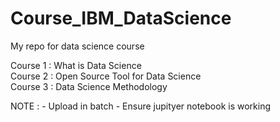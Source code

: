 # Course_IBM_DataScience
My repo for data science course

Course 1  : What is Data Science </br>
Course 2  : Open Source Tool for Data Science </br>
Course 3  : Data Science Methodology



NOTE : - Upload in batch 
       - Ensure jupityer notebook is working
